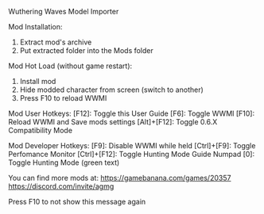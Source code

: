 Wuthering Waves Model Importer

Mod Installation:
1. Extract mod's archive
2. Put extracted folder into the Mods folder

Mod Hot Load (without game restart):
1. Install mod
2. Hide modded character from screen (switch to another)
3. Press F10 to reload WWMI

Mod User Hotkeys:
[F12]: Toggle this User Guide
[F6]: Toggle WWMI
[F10]: Reload WWMI and Save mods settings
[Alt]+[F12]: Toggle 0.6.X Compatibility Mode

Mod Developer Hotkeys:
[F9]: Disable WWMI while held
[Ctrl]+[F9]: Toggle Perfomance Monitor
[Ctrl]+[F12]: Toggle Hunting Mode Guide
Numpad [0]: Toggle Hunting Mode (green text)

You can find more mods at:
https://gamebanana.com/games/20357
https://discord.com/invite/agmg

Press F10 to not show this message again